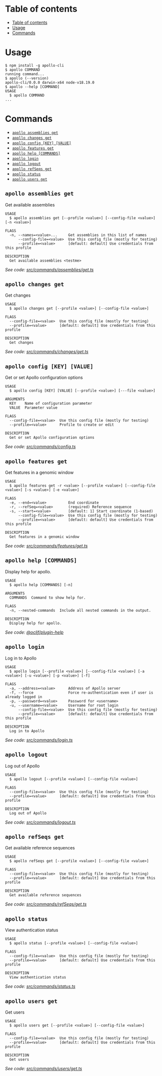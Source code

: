 # Table of contents

<!-- toc -->

- [Table of contents](#table-of-contents)
- [Usage](#usage)
- [Commands](#commands)
<!-- tocstop -->

# Usage

<!-- usage -->

```sh-session
$ npm install -g apollo-cli
$ apollo COMMAND
running command...
$ apollo (--version)
apollo-cli/0.0.0 darwin-x64 node-v18.19.0
$ apollo --help [COMMAND]
USAGE
  $ apollo COMMAND
...
```

<!-- usagestop -->

# Commands

<!-- commands -->

- [`apollo assemblies get`](#apollo-assemblies-get)
- [`apollo changes get`](#apollo-changes-get)
- [`apollo config [KEY] [VALUE]`](#apollo-config-key-value)
- [`apollo features get`](#apollo-features-get)
- [`apollo help [COMMANDS]`](#apollo-help-commands)
- [`apollo login`](#apollo-login)
- [`apollo logout`](#apollo-logout)
- [`apollo refSeqs get`](#apollo-refseqs-get)
- [`apollo status`](#apollo-status)
- [`apollo users get`](#apollo-users-get)

## `apollo assemblies get`

Get available assemblies <testme>

```
USAGE
  $ apollo assemblies get [--profile <value>] [--config-file <value>] [-n <value>]

FLAGS
  -n, --names=<value>...     Get assemblies in this list of names
      --config-file=<value>  Use this config file (mostly for testing)
      --profile=<value>      [default: default] Use credentials from this profile

DESCRIPTION
  Get available assemblies <testme>
```

_See code:
[src/commands/assemblies/get.ts](https://github.com/GMOD/Apollo3/blob/v0.0.0/packages/apollo-cli/src/commands/assemblies/get.ts)_

## `apollo changes get`

Get changes

```
USAGE
  $ apollo changes get [--profile <value>] [--config-file <value>]

FLAGS
  --config-file=<value>  Use this config file (mostly for testing)
  --profile=<value>      [default: default] Use credentials from this profile

DESCRIPTION
  Get changes
```

_See code:
[src/commands/changes/get.ts](https://github.com/GMOD/Apollo3/blob/v0.0.0/packages/apollo-cli/src/commands/changes/get.ts)_

## `apollo config [KEY] [VALUE]`

Get or set Apollo configuration options

```
USAGE
  $ apollo config [KEY] [VALUE] [--profile <value>] [---file <value>]

ARGUMENTS
  KEY    Name of configuration parameter
  VALUE  Parameter value

FLAGS
  --config-file=<value>  Use this config file (mostly for testing)
  --profile=<value>      Profile to create or edit

DESCRIPTION
  Get or set Apollo configuration options
```

_See code:
[src/commands/config.ts](https://github.com/GMOD/Apollo3/blob/v0.0.0/packages/apollo-cli/src/commands/config.ts)_

## `apollo features get`

Get features in a genomic window

```
USAGE
  $ apollo features get -r <value> [--profile <value>] [--config-file <value>] [-s <value>] [-e <value>]

FLAGS
  -e, --end=<value>          End coordinate
  -r, --refSeq=<value>       (required) Reference sequence
  -s, --start=<value>        [default: 1] Start coordinate (1-based)
      --config-file=<value>  Use this config file (mostly for testing)
      --profile=<value>      [default: default] Use credentials from this profile

DESCRIPTION
  Get features in a genomic window
```

_See code:
[src/commands/features/get.ts](https://github.com/GMOD/Apollo3/blob/v0.0.0/packages/apollo-cli/src/commands/features/get.ts)_

## `apollo help [COMMANDS]`

Display help for apollo.

```
USAGE
  $ apollo help [COMMANDS] [-n]

ARGUMENTS
  COMMANDS  Command to show help for.

FLAGS
  -n, --nested-commands  Include all nested commands in the output.

DESCRIPTION
  Display help for apollo.
```

_See code:
[@oclif/plugin-help](https://github.com/oclif/plugin-help/blob/v6.0.8/src/commands/help.ts)_

## `apollo login`

Log in to Apollo

```
USAGE
  $ apollo login [--profile <value>] [--config-file <value>] [-a <value>] [-u <value>] [-p <value>] [-f]

FLAGS
  -a, --address=<value>      Address of Apollo server
  -f, --force                Force re-authentication even if user is already logged in
  -p, --password=<value>     Password for <username>
  -u, --username=<value>     Username for root login
      --config-file=<value>  Use this config file (mostly for testing)
      --profile=<value>      [default: default] Use credentials from this profile

DESCRIPTION
  Log in to Apollo
```

_See code:
[src/commands/login.ts](https://github.com/GMOD/Apollo3/blob/v0.0.0/packages/apollo-cli/src/commands/login.ts)_

## `apollo logout`

Log out of Apollo

```
USAGE
  $ apollo logout [--profile <value>] [--config-file <value>]

FLAGS
  --config-file=<value>  Use this config file (mostly for testing)
  --profile=<value>      [default: default] Use credentials from this profile

DESCRIPTION
  Log out of Apollo
```

_See code:
[src/commands/logout.ts](https://github.com/GMOD/Apollo3/blob/v0.0.0/packages/apollo-cli/src/commands/logout.ts)_

## `apollo refSeqs get`

Get available reference sequences

```
USAGE
  $ apollo refSeqs get [--profile <value>] [--config-file <value>]

FLAGS
  --config-file=<value>  Use this config file (mostly for testing)
  --profile=<value>      [default: default] Use credentials from this profile

DESCRIPTION
  Get available reference sequences
```

_See code:
[src/commands/refSeqs/get.ts](https://github.com/GMOD/Apollo3/blob/v0.0.0/packages/apollo-cli/src/commands/refSeqs/get.ts)_

## `apollo status`

View authentication status

```
USAGE
  $ apollo status [--profile <value>] [--config-file <value>]

FLAGS
  --config-file=<value>  Use this config file (mostly for testing)
  --profile=<value>      [default: default] Use credentials from this profile

DESCRIPTION
  View authentication status
```

_See code:
[src/commands/status.ts](https://github.com/GMOD/Apollo3/blob/v0.0.0/packages/apollo-cli/src/commands/status.ts)_

## `apollo users get`

Get users

```
USAGE
  $ apollo users get [--profile <value>] [--config-file <value>]

FLAGS
  --config-file=<value>  Use this config file (mostly for testing)
  --profile=<value>      [default: default] Use credentials from this profile

DESCRIPTION
  Get users
```

_See code:
[src/commands/users/get.ts](https://github.com/GMOD/Apollo3/blob/v0.0.0/packages/apollo-cli/src/commands/users/get.ts)_

<!-- commandsstop -->
